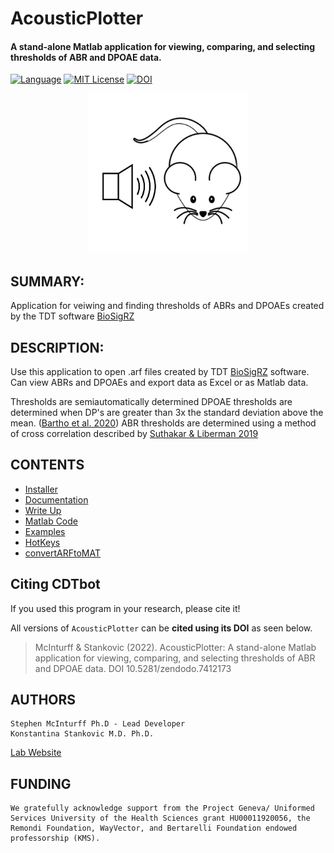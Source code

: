 # AcousticPlotter
#### A stand-alone Matlab application for viewing, comparing, and selecting thresholds of ABR and DPOAE data.
[![Language](https://img.shields.io/badge/Language-MATLAB-important)](https://www.mathworks.com/products/matlab.html)  [![MIT License](https://img.shields.io/github/license/Murray-Bartho/DPOAE-Analyzer)](https://github.com/StankovicLab/Acoustic-Plotter/blob/main/LICENSE) [![DOI](https://zenodo.org/badge/545105188.svg)](https://zenodo.org/badge/latestdoi/545105188)

<p align="center">
	<img src="Assets/MouseICON.jpg" width="256" height="256" alt="hi" class="inline"/>
</p>

## SUMMARY:
Application for veiwing and finding thresholds of ABRs and DPOAEs created by the TDT software [BioSigRZ](https://www.tdt.com/component/biosigrz-abr-dpoae-software/)

## DESCRIPTION:
Use this application to open .arf files created by TDT [BioSigRZ](https://www.tdt.com/component/biosigrz-abr-dpoae-software/) software. Can view ABRs and DPOAEs and export data as Excel or as Matlab data.

Thresholds are semiautomatically determined
DPOAE thresholds are determined when DP's are greater than 3x the standard deviation above the mean. ([Bartho et al. 2020](https://github.com/CDTbot/CDTbot))
ABR thresholds are determined using a method of cross correlation described by [Suthakar & Liberman 2019](https://doi.org/10.1016/j.heares.2019.107782)

## CONTENTS

- [Installer](https://github.com/StankovicLab/Acoustic-Plotter/tree/main/Installer)
- [Documentation](https://github.com/StankovicLab/Acoustic-Plotter/blob/main/documentation.md)
- [Write Up](https://github.com/StankovicLab/Acoustic-Plotter/blob/main/paper.md)
- [Matlab Code](https://github.com/StankovicLab/Acoustic-Plotter/tree/main/Files)
- [Examples](https://github.com/StankovicLab/Acoustic-Plotter/tree/main/Examples)
- [HotKeys](https://github.com/StankovicLab/Acoustic-Plotter/blob/main/hotkeys.md)
- [convertARFtoMAT](https://github.com/StankovicLab/Acoustic-Plotter/tree/main/convertARFtoMAT)

## Citing CDTbot

If you used this program in your research, please cite it! 

All versions of `AcousticPlotter` can be **cited using its DOI** as seen below.  

> McInturff & Stankovic (2022). AcousticPlotter: A stand-alone Matlab application for viewing, comparing, and selecting thresholds of ABR and DPOAE data. DOI 10.5281/zendodo.7412173

## AUTHORS

    Stephen McInturff Ph.D - Lead Developer
    Konstantina Stankovic M.D. Ph.D.

[Lab Website](https://med.stanford.edu/stankovic-lab.html)

## FUNDING

    We gratefully acknowledge support from the Project Geneva/ Uniformed Services University of the Health Sciences grant HU00011920056, the Remondi Foundation, WayVector, and Bertarelli Foundation endowed professorship (KMS).
